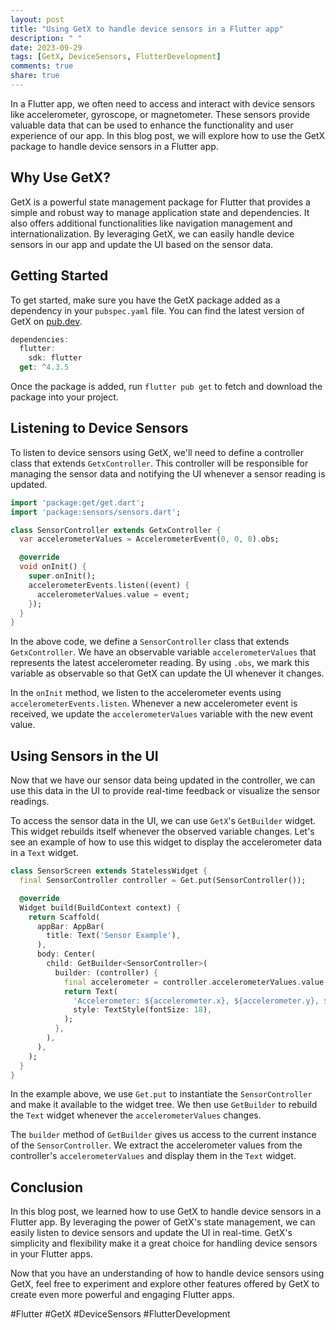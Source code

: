 ```yaml
---
layout: post
title: "Using GetX to handle device sensors in a Flutter app"
description: " "
date: 2023-09-29
tags: [GetX, DeviceSensors, FlutterDevelopment]
comments: true
share: true
---
```


In a Flutter app, we often need to access and interact with device sensors like accelerometer, gyroscope, or magnetometer. These sensors provide valuable data that can be used to enhance the functionality and user experience of our app. In this blog post, we will explore how to use the GetX package to handle device sensors in a Flutter app.

## Why Use GetX?

GetX is a powerful state management package for Flutter that provides a simple and robust way to manage application state and dependencies. It also offers additional functionalities like navigation management and internationalization. By leveraging GetX, we can easily handle device sensors in our app and update the UI based on the sensor data.

## Getting Started

To get started, make sure you have the GetX package added as a dependency in your `pubspec.yaml` file. You can find the latest version of GetX on [pub.dev](https://pub.dev/packages/get).

```dart
dependencies:
  flutter:
    sdk: flutter
  get: ^4.3.5
```

Once the package is added, run `flutter pub get` to fetch and download the package into your project.

## Listening to Device Sensors

To listen to device sensors using GetX, we'll need to define a controller class that extends `GetxController`. This controller will be responsible for managing the sensor data and notifying the UI whenever a sensor reading is updated.

```dart
import 'package:get/get.dart';
import 'package:sensors/sensors.dart';

class SensorController extends GetxController {
  var accelerometerValues = AccelerometerEvent(0, 0, 0).obs;

  @override
  void onInit() {
    super.onInit();
    accelerometerEvents.listen((event) {
      accelerometerValues.value = event;
    });
  }
}
```

In the above code, we define a `SensorController` class that extends `GetxController`. We have an observable variable `accelerometerValues` that represents the latest accelerometer reading. By using `.obs`, we mark this variable as observable so that GetX can update the UI whenever it changes.

In the `onInit` method, we listen to the accelerometer events using `accelerometerEvents.listen`. Whenever a new accelerometer event is received, we update the `accelerometerValues` variable with the new event value.

## Using Sensors in the UI

Now that we have our sensor data being updated in the controller, we can use this data in the UI to provide real-time feedback or visualize the sensor readings.

To access the sensor data in the UI, we can use `GetX`'s `GetBuilder` widget. This widget rebuilds itself whenever the observed variable changes. Let's see an example of how to use this widget to display the accelerometer data in a `Text` widget.

```dart
class SensorScreen extends StatelessWidget {
  final SensorController controller = Get.put(SensorController());

  @override
  Widget build(BuildContext context) {
    return Scaffold(
      appBar: AppBar(
        title: Text('Sensor Example'),
      ),
      body: Center(
        child: GetBuilder<SensorController>(
          builder: (controller) {
            final accelerometer = controller.accelerometerValues.value;
            return Text(
              'Accelerometer: ${accelerometer.x}, ${accelerometer.y}, ${accelerometer.z}',
              style: TextStyle(fontSize: 18),
            );
          },
        ),
      ),
    );
  }
}
```

In the example above, we use `Get.put` to instantiate the `SensorController` and make it available to the widget tree. We then use `GetBuilder` to rebuild the `Text` widget whenever the `accelerometerValues` changes.

The `builder` method of `GetBuilder` gives us access to the current instance of the `SensorController`. We extract the accelerometer values from the controller's `accelerometerValues` and display them in the `Text` widget.

## Conclusion

In this blog post, we learned how to use GetX to handle device sensors in a Flutter app. By leveraging the power of GetX's state management, we can easily listen to device sensors and update the UI in real-time. GetX's simplicity and flexibility make it a great choice for handling device sensors in your Flutter apps.

Now that you have an understanding of how to handle device sensors using GetX, feel free to experiment and explore other features offered by GetX to create even more powerful and engaging Flutter apps.

#Flutter #GetX #DeviceSensors #FlutterDevelopment